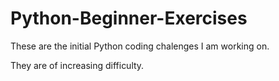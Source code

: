 # Python-Beginner-Exercises

These are the initial Python coding chalenges I am working on.

They are of increasing difficulty.
